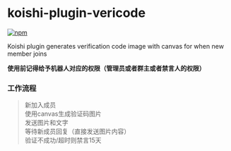 # koishi-plugin-vericode

[![npm](https://img.shields.io/npm/v/koishi-plugin-vericode?style=flat-square)](https://www.npmjs.com/package/koishi-plugin-vericode)

Koishi plugin generates verification code image with canvas for when new member joins

**使用前记得给予机器人对应的权限（管理员或者群主或者禁言人的权限）**

### 工作流程

 > 新加入成员  
 > 使用canvas生成验证码图片  
 > 发送图片和文字  
 > 等待新成员回复（直接发送图片内容）  
 > 验证不成功/超时则禁言15天  